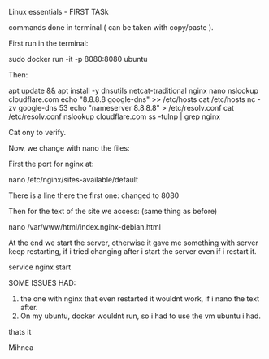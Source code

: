 Linux essentials - FIRST TASk

commands done in terminal ( can be taken with copy/paste ).

First run in the terminal:

 sudo docker run -it -p 8080:8080 ubuntu
 
Then:

apt update && apt install -y dnsutils netcat-traditional nginx nano
nslookup cloudflare.com
echo "8.8.8.8 google-dns" >> /etc/hosts
cat /etc/hosts
nc -zv google-dns 53
echo "nameserver 8.8.8.8" > /etc/resolv.conf
cat /etc/resolv.conf
nslookup cloudflare.com
ss -tulnp | grep nginx 

Cat ony to verify.

Now, we change with nano the files:

First the port for nginx at:

nano /etc/nginx/sites-available/default

There is a line there the first one: changed to 8080

Then for the text of the site we access: (same thing as before)

nano /var/www/html/index.nginx-debian.html

At the end we start the server, otherwise it gave me something with server keep restarting, if i tried changing after i start the server even if i restart it.

service nginx start

SOME ISSUES HAD:
1. the one with nginx that even restarted it wouldnt work, if i nano the text after.
2. On my ubuntu, docker wouldnt run, so i had to use the vm ubuntu i had.

thats it

Mihnea

